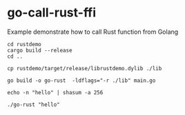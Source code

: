# go-call-rust-ffi

Example demonstrate how to call Rust function from Golang

```
cd rustdemo
cargo build --release
cd ..

cp rustdemo/target/release/librustdemo.dylib ./lib

go build -o go-rust  -ldflags="-r ./lib" main.go

echo -n "hello" | shasum -a 256

./go-rust "hello" 

```
